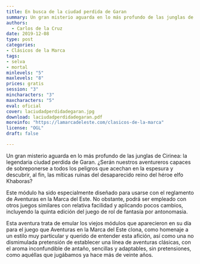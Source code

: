 ```yaml
---
title: En busca de la ciudad perdida de Garan
summary: Un gran misterio aguarda en lo más profundo de las junglas de Cirinea, la legendaria ciudad perdida de Garan.
authors:
  - Carlos de la Cruz
date: 2019-12-08
type: post
categories:
- Clásicos de la Marca
tags:
- selva
- mortal
minlevels: "5"
maxlevels: "8"
prices: gratis
session: "3"
mincharacters: "3"
maxcharacters: "5"
eval: oficial
cover: laciudadperdidadegaran.jpg
download: laciudadperdidadegaran.pdf
moreinfo: "https://lamarcadeleste.com/clasicos-de-la-marca"
license: "OGL"
draft: false

---
```



Un gran misterio aguarda en lo más profundo de las junglas de Cirinea: la legendaria ciudad perdida de Garan. ¿Serán nuestros aventureros capaces de sobreponerse a todos los peligros que acechan en la espesura y descubrir, al fin, las míticas ruinas del desaparecido reino del héroe elfo Khaboras?

Este módulo ha sido especialmente diseñado para usarse con el reglamento de Aventuras en la Marca del Este. No obstante, podrá ser empleado con otros juegos similares con relativa facilidad y aplicando pocos cambios, incluyendo la quinta edición del juego de rol de fantasía por antonomasia.

Esta aventura trata de emular los viejos módulos que aparecieron en su día para el juego que Aventuras en la Marca del Este clona, como homenaje a un estilo muy particular y querido de entender esta afición, así como una no dismimulada pretensión de establecer una línea de aventuras clásicas, con el aroma inconfundible de antaño, sencillas y adaptables, sin pretensiones, como aquéllas que jugábamos ya hace más de veinte años.
